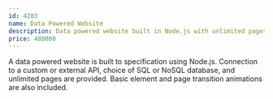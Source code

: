 ```yaml
---
id: 4203
name: Data Powered Website
description: Data powered website built in Node.js with unlimited pages.
price: 480000
---
```


A data powered website is built to specification using Node.js. Connection to a custom or external API, choice of SQL or NoSQL database, and unlimited pages are provided. Basic element and page transition animations are also included.
